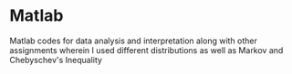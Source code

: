 # Matlab
Matlab codes for data analysis and interpretation along with other assignments wherein I used different distributions as well as Markov and Chebyschev's Inequality
